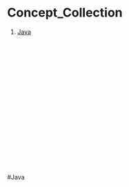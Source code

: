 # Concept_Collection

1. [Java](##java)
</br>
</br>
</br>
</br>
</br>
</br>
</br></br></br></br>
</br></br>
</br>
</br></br></br>
</br>
</br>
#Java
